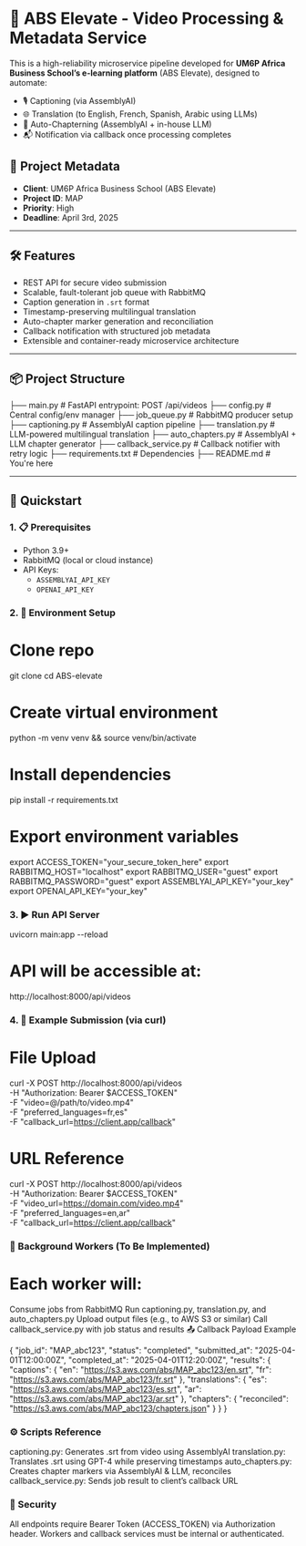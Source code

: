 # 🎥 ABS Elevate - Video Processing & Metadata Service

This is a high-reliability microservice pipeline developed for **UM6P Africa Business School’s e-learning platform** (ABS Elevate), designed to automate:

- 🎙️ Captioning (via AssemblyAI)
- 🌐 Translation (to English, French, Spanish, Arabic using LLMs)
- 📍 Auto-Chapterning (AssemblyAI + in-house LLM)
- 📬 Notification via callback once processing completes

## 📌 Project Metadata

- **Client**: UM6P Africa Business School (ABS Elevate)
- **Project ID**: MAP
- **Priority**: High
- **Deadline**: April 3rd, 2025

---

## 🛠️ Features

- REST API for secure video submission
- Scalable, fault-tolerant job queue with RabbitMQ
- Caption generation in `.srt` format
- Timestamp-preserving multilingual translation
- Auto-chapter marker generation and reconciliation
- Callback notification with structured job metadata
- Extensible and container-ready microservice architecture

---

## 📦 Project Structure

├── main.py # FastAPI entrypoint: POST /api/videos 
├── config.py # Central config/env manager 
├── job_queue.py # RabbitMQ producer setup 
├── captioning.py # AssemblyAI caption pipeline 
├── translation.py # LLM-powered multilingual translation 
├── auto_chapters.py # AssemblyAI + LLM chapter generator 
├── callback_service.py # Callback notifier with retry logic 
├── requirements.txt # Dependencies 
├── README.md # You're here

---

## 🚀 Quickstart

### 1. 📋 Prerequisites

- Python 3.9+
- RabbitMQ (local or cloud instance)
- API Keys:
  - `ASSEMBLYAI_API_KEY`
  - `OPENAI_API_KEY`

### 2. 🔧 Environment Setup

# Clone repo
git clone 
cd ABS-elevate

# Create virtual environment
python -m venv venv && source venv/bin/activate

# Install dependencies
pip install -r requirements.txt

# Export environment variables
export ACCESS_TOKEN="your_secure_token_here"
export RABBITMQ_HOST="localhost"
export RABBITMQ_USER="guest"
export RABBITMQ_PASSWORD="guest"
export ASSEMBLYAI_API_KEY="your_key"
export OPENAI_API_KEY="your_key"

### 3. ▶️ Run API Server

uvicorn main:app --reload
# API will be accessible at:
http://localhost:8000/api/videos

### 4. 🧪 Example Submission (via curl)

# File Upload
curl -X POST http://localhost:8000/api/videos \
  -H "Authorization: Bearer $ACCESS_TOKEN" \
  -F "video=@/path/to/video.mp4" \
  -F "preferred_languages=fr,es" \
  -F "callback_url=https://client.app/callback"

# URL Reference
curl -X POST http://localhost:8000/api/videos \
  -H "Authorization: Bearer $ACCESS_TOKEN" \
  -F "video_url=https://domain.com/video.mp4" \
  -F "preferred_languages=en,ar" \
  -F "callback_url=https://client.app/callback"

### 🔄 Background Workers (To Be Implemented)

# Each worker will:

Consume jobs from RabbitMQ
Run captioning.py, translation.py, and auto_chapters.py
Upload output files (e.g., to AWS S3 or similar)
Call callback_service.py with job status and results
📤 Callback Payload Example

{
  "job_id": "MAP_abc123",
  "status": "completed",
  "submitted_at": "2025-04-01T12:00:00Z",
  "completed_at": "2025-04-01T12:20:00Z",
  "results": {
    "captions": {
      "en": "https://s3.aws.com/abs/MAP_abc123/en.srt",
      "fr": "https://s3.aws.com/abs/MAP_abc123/fr.srt"
    },
    "translations": {
      "es": "https://s3.aws.com/abs/MAP_abc123/es.srt",
      "ar": "https://s3.aws.com/abs/MAP_abc123/ar.srt"
    },
    "chapters": {
      "reconciled": "https://s3.aws.com/abs/MAP_abc123/chapters.json"
    }
  }
}

### ⚙️ Scripts Reference

captioning.py: Generates .srt from video using AssemblyAI
translation.py: Translates .srt using GPT-4 while preserving timestamps
auto_chapters.py: Creates chapter markers via AssemblyAI & LLM, reconciles
callback_service.py: Sends job result to client’s callback URL

### 🔐 Security

All endpoints require Bearer Token (ACCESS_TOKEN) via Authorization header.
Workers and callback services must be internal or authenticated.